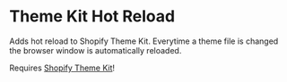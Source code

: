 # Theme Kit Hot Reload

Adds hot reload to Shopify Theme Kit. Everytime a theme file is changed the browser window is automatically reloaded.

Requires [Shopify Theme Kit](https://shopify.dev/themes/tools/theme-kit/)!
